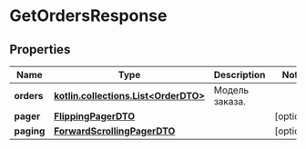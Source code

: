 
# GetOrdersResponse

## Properties
| Name | Type | Description | Notes |
| ------------ | ------------- | ------------- | ------------- |
| **orders** | [**kotlin.collections.List&lt;OrderDTO&gt;**](OrderDTO.md) | Модель заказа.  |  |
| **pager** | [**FlippingPagerDTO**](FlippingPagerDTO.md) |  |  [optional] |
| **paging** | [**ForwardScrollingPagerDTO**](ForwardScrollingPagerDTO.md) |  |  [optional] |



